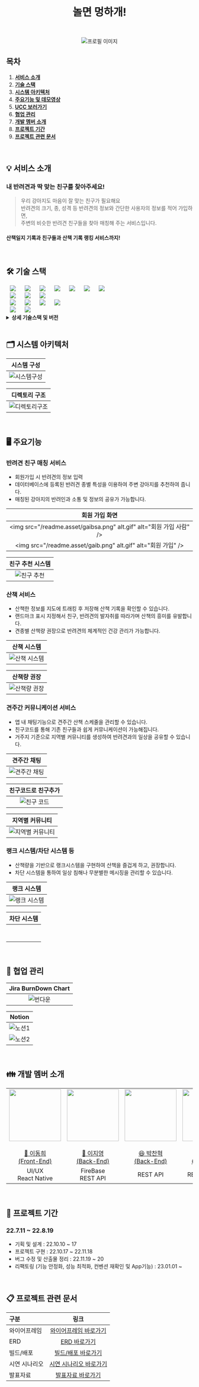 <div align="center">
  <h1>놀면 멍하개!</h1>
  <br />
  
![프로필 이미지](/readme.asset/profile.png)
  <br />
</div>

## 목차

1. [**서비스 소개**](#-서비스-소개)
2. [**기술 스택**](#%EF%B8%8F-기술-스택)
3. [**시스템 아키텍처**](#%EF%B8%8F-시스템-아키텍처)
4. [**주요기능 및 데모영상**](#%EF%B8%8F-주요기능)
5. [**UCC 보러가기**](#-ucc-보러가기)
6. [**협업 관리**](#-협업-관리)
7. [**개발 멤버 소개**](#-개발-멤버-소개)
8. [**프로젝트 기간**](#-프로젝트-기간)
9. [**프로젝트 관련 문서**](#-프로젝트-기간)

<br/>


## 💡 서비스 소개

### 내 반려견과 딱 맞는 친구를 찾아주세요!

> 우리 강아지도 마음이 잘 맞는 친구가 필요해요 <br />
반려견의 크기, 종, 성격 등 반려견의 정보와 간단한 사용자의 정보를 적어 가입하면, <br />
주변의 비슷한 반려견 친구들을 찾아 매칭해 주는 서비스입니다.
>
#### 산책일지 기록과 친구들과 산책 기록 랭킹 서비스까지!
<br/>



## 🛠️ 기술 스택

<img src="https://img.shields.io/badge/Java-FF7800?style=for-the-badge&logo=Java&logoColor=white" style="height : auto; margin-left : 10px; margin-right : 10px;"/>
<img src="https://img.shields.io/badge/Spring Security-6DB33F?style=for-the-badge&logo=Spring Security&logoColor=white" style="height : auto; margin-left : 10px; margin-right : 10px;"/>
<img src="https://img.shields.io/badge/Spring Boot-6DB33F?style=for-the-badge&logo=Spring Boot&logoColor=white" style="height : auto; margin-left : 10px; margin-right : 10px;"/>
<img src="https://img.shields.io/badge/JSON Web Tokens-000000?style=for-the-badge&logo=JSON Web Tokens&logoColor=white" style="height : auto; margin-left : 10px; margin-right : 10px;"/>
<img src="https://img.shields.io/badge/Redis-DC382D?style=for-the-badge&logo=Node.js&logoColor=white" style="height : auto; margin-left : 10px; margin-right : 10px;"/>
<img src="https://img.shields.io/badge/Jenkins-D24939?style=for-the-badge&logo=Node.js&logoColor=white" style="height : auto; margin-left : 10px; margin-right : 10px;"/>

<img src="https://img.shields.io/badge/Amazon S3-569A31?style=for-the-badge&logo=Amazon S3&logoColor=white" style="height : auto; margin-left : 10px; margin-right : 10px;"/>
<br>
<img src="https://img.shields.io/badge/Ubuntu-E95420?style=for-the-badge&logo=Ubuntu&logoColor=white" style="height : auto; margin-left : 10px; margin-right : 10px;"/>
<img src="https://img.shields.io/badge/Gradle-02303A?style=for-the-badge&logo=Gradle&logoColor=white" style="height : auto; margin-left : 10px; margin-right : 10px;"/>
<img src="https://img.shields.io/badge/Nginx-009639?style=for-the-badge&logo=NGINX&logoColor=white" style="height : auto; margin-left : 10px; margin-right : 10px;"/>

<br>
<img src="https://img.shields.io/badge/React-61DAFB?style=for-the-badge&logo=React&logoColor=white" style="height : auto; margin-left : 10px; margin-right : 10px;"/>
<img src="https://img.shields.io/badge/React Native-73C3D5?style=for-the-badge&logo=Node.js&logoColor=white" style="height : auto; margin-left : 10px; margin-right : 10px;"/>
<img src="https://img.shields.io/badge/Node.js-339939?style=for-the-badge&logo=Node.js&logoColor=white" style="height : auto; margin-left : 10px; margin-right : 10px;"/>
<img src="https://img.shields.io/badge/Firebase-FFCA28?style=for-the-badge&logo=Node.js&logoColor=white" style="height : auto; margin-left : 10px; margin-right : 10px;"/>



<br>
<img src="https://img.shields.io/badge/Jira-0052CC?style=for-the-badge&logo=Jira&logoColor=white" style="height : auto; margin-left : 10px; margin-right : 10px;"/>
<img src="https://img.shields.io/badge/GitLab-FCA121?style=for-the-badge&logo=GitLab&logoColor=white" style="height : auto; margin-left : 10px; margin-right : 10px;"/> <br/>

<details><summary> <b> 상세 기술스택 및 버전</b> </summary>

| 구분       | 기술스택                    | 상세내용                 | 버전          |
| -------- | ----------------------- | -------------------- | ----------- |
| 공통     | 형상관리                 | Gitlab               | \-          |
|          | 이슈관리                 | Jira                 | \-          |
|          | 커뮤니케이션             | Mattermost, Notion   | \-          |
| BackEnd  | DB                      | MySQL                | 5.7         |
|          |                         | JPA                  | \-          |
|          |                         | QueryDSL             | \-          |
|          | Java                    | Zulu                 | 8.33.0.1    |
|          | Spring                  | Spring               | 5.3.6       |
|          |                         | Spring Boot          | 2.4.5       |
|          | IDE                     | Eclipse              | JEE 2020-06 |
|          | Cloud Storage           | AWS S3               | \-          |
|          | Build                   | Gradle               | 7.3.2       |
|          | WebRTC                  | OpenVidu             | 2.22.0      |
|          | API Docs                | Postman              |             |
| FrontEnd | HTML5                   |                      | \-          |
|          | CSS3                    |                      | \-          |
|          | JavaScript(ES6)         |                      |\-           |
|          | React                   | React                | 17.0.2      |
|          | React                   | Redux                | 7.2.6       |
|          | React                   | Redux-thunk          | 2.4.1       |
|          |                         | styled-components    | 5.3.3       |
|          |                         | framer-motion        | 6.0.0       |
|          |                         | apexcharts           | 3.33.0      |
|          |                         | toast-ui/react-editor      | 3.1.2       |
|          |                         | toast-ui/react-calendar    | 1.0.6       |
|          | WebSocket               | @stomp/stompjs       | 6.1.2       |
|          | WebSocket               | stompjs              | 2.3.3       |
|          | WebSocket               | sockjs-client        | 1.5.2       |
|          | IDE                     | Visual Studio Code   | 1.63.2      |
| Server   | 서버                    | AWS EC2              | \-          |
|          | 플랫폼                   | Ubuntu               | 20.04.3 LTS |
|          | 수동배포                 |                      |           |


</details>

<br />

<div id="3"></div>

## 🗂️ 시스템 아키텍처

|                              시스템 구성                           |
| :------------------------------------------------------------------------------: |
| ![시스템구성](/readme.asset/architecture.PNG)  |


|                              디렉토리 구조                       |
| :------------------------------------------------------------------------------: |
| ![디렉토리구조](/readme.asset/directory.png) |

<br />

<div id="4"></div>

## 🖥️ 주요기능

### 반려견 친구 매칭 서비스
- 회원가입 시 반려견의 정보 입력
- 데이터베이스에 등록된 반려견 종별 특성을 이용하여 주변 강아지를 추천하여 줍니다.
- 매칭된 강아지의 반려인과 소통 및 정보의 공유가 가능합니다. 


|                        회원 가입 화면                    |
| :---------------------------------------------------------------------------: |
|  <img src="/readme.asset/gaibsa.png" alt.gif" alt="회원 가입 사람" />
<img src="/readme.asset/gaib.png" alt.gif" alt="회원 가입" />|


|                        친구 추천 시스템                    |
| :---------------------------------------------------------------------------: |
|  <img src="/uploads/954a56669881cd23004c5cb46c6947e6/기타등등.gif" alt="친구 추천" />  |

### 산책 서비스
- 산책한 정보를 지도에 트래킹 후 저장해 산책 기록을 확인할 수 있습니다.
- 랜드마크 표시 지정해서 친구, 반려견의 발자취를 따라가며 산책의 흥미를 유발합니다.
- 견종별 산책량 권장으로 반려견의 체계적인 건강 관리가 가능합니다.

|                        산책 시스템                    | 
| :---------------------------------------------------------------------------: |
|  <img src="/readme.asset/sanchaek.png" alt="산책 시스템" />  |

|                        산책량 권장                    |
| :---------------------------------------------------------------------------: |
|  <img src="/readme.asset/sanchaekryang.png" alt="산책량 권장" />  |



### 견주간 커뮤니케이션 서비스
- 앱 내 채팅기능으로 견주간 산책 스케줄을 관리할 수 있습니다.
- 친구코드를 통해 기존 친구들과 쉽게 커뮤니케이션이 가능해집니다. 
- 거주지 기준으로 지역별 커뮤니티를 생성하여 반려견과의 일상을 공유할 수 있습니다.

|                        견주간 채팅                    |
| :---------------------------------------------------------------------------: |
|  <img src="/uploads/954a56669881cd23004c5cb46c6947e6/기타등등.gif" alt="견주간 채팅" />  |

|                        친구코드로 친구추가                    |
| :---------------------------------------------------------------------------: |
|  <img src="/uploads/954a56669881cd23004c5cb46c6947e6/기타등등.gif" alt="친구 코드" />  |

|                        지역별 커뮤니티                    |
| :---------------------------------------------------------------------------: |
|  <img src="/uploads/954a56669881cd23004c5cb46c6947e6/기타등등.gif" alt="지역별 커뮤니티" />  |


### 랭크 시스템/차단 시스템 등
- 산책량을 기반으로 랭크시스템을 구현하여 산책을 즐겁게 하고, 권장합니다.
- 차단 시스템을 통하여 일상 침해나 무분별한 메시징을 관리할 수 있습니다.

|                        랭크 시스템                    | 
| :---------------------------------------------------------------------------: |
|  <img src="/uploads/954a56669881cd23004c5cb46c6947e6/기타등등.gif" alt="랭크 시스템" />  |

|                        차단 시스템                    |
| :---------------------------------------------------------------------------: |
|   <br></br> |




<br/>


<div id="5"></div>

## 👥 협업 관리 

|                            Jira BurnDown Chart                      |
| :---------------------------------------------------------------------------: |
| ![번다운](/readme.asset/burndown.png) |

|                            Notion                      |
| :---------------------------------------------------------------------------: |
|![노션1](/readme.asset/notion1.png)
![노션2](/readme.asset/notion2.png)|

<br />

<div id="7"></div>

## 👪 개발 멤버 소개 
<table>
        <td height="140px" align="center"> <a href="https://github.com/Haru-arp">
            <img src="/readme.asset/dong.png" width="140px" height="140px"/> <br><br> 👑 이동희 <br>(Front-End) </a> <br></td>
        <td height="140px" align="center"> <a href="https://github.com/gorapaduckoo">
            <img src="/readme.asset/jig.png" width="140px" height="140px"/> <br><br> 🙂 이지영 <br>(Back-End) </a> <br></td>
        <td height="140px" align="center"> <a href="https://github.com/pch8349">
            <img src="/readme.asset/chan.png" width="140px" height="140px"/> <br><br> 😆 박찬혁 <br>(Back-End) </a> <br></td>
        <td height="140px" align="center"> <a href="https://github.com/rlaxorud180">
            <img src="/readme.asset/tae.png" width="140px" height="140px"/> <br><br> 😁 강태경 <br>(Front-End) </a> <br></td>
        <td height="140px" align="center"> <a href="https://github.com/umjiyong">
            <img src="/readme.asset/jib.JPG" width="140px" height="140px"/> <br><br> 🙄 엄지용 <br>(Back-End) </a> <br></td>
        <td height="140px" align="center"> <a href="https://github.com/parksewon">
            <img src="/readme.asset/se.png" width="140px" height="140px"/> <br><br> 😶 박세원 <br>(Back-End) </a> <br></td>
    </tr>
    <tr>
        <td align="center">UI/UX<br/>React Native<br/></td>
        <td align="center">FireBase<br/>REST API<br/></td>
        <td align="center">REST API<br/></td>
        <td align="center">REACT NATIVE<br/></td>
        <td align="center">REST API<br/>CI/CD<br/></td>
        <td align="center">REST API<br/>CI/CD<br/></td>
    </tr>
</table>

<br />

<div id="8"></div>

## 📆 프로젝트 기간
### 22.7.11 ~ 22.8.19
- 기획 및 설계 : 22.10.10 ~ 17
- 프로젝트 구현 : 22.10.17 ~ 22.11.18
- 버그 수정 및 산출물 정리 : 22.11.19 ~ 20
- 리팩토링 (기능 안정화, 성능 최적화, 컨벤션 재확인 및 App기능) : 23.01.01 ~


<br />

<div id="9"></div>

## 📋 프로젝트 관련 문서
|  구분  |  링크  |
| :--------------- | :---------------: |
| 와이어프레임 | [와이어프레임 바로가기](https://www.figma.com/file/Tm7wdOx987pCr21lLB00CQ/%5BA502%5D-%EB%86%80%EB%A9%B4-%EB%A9%8D%ED%95%98%EB%8B%88%3F?node-id=700%3A1065&t=ubiuVmJTqruy9Ff4-1) |
| ERD | [ERD 바로가기](https://drive.google.com/file/d/1IfH50pegD9kg2KOKztbHn-AKtMyLx7Uv/view?usp=sharing) |
| 빌드/배포 | [빌드/배포 바로가기](/exec/배포환경.md) |
| 시연 시나리오 | [시연 시나리오 바로가기](/exec/시연시나리오_대본.docx) |
| 발표자료 | [발표자료 바로가기](/exec/서울_7반_A706_발표자료.pdf) |
